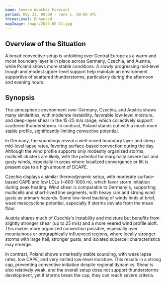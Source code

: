 ```yaml
---
name: Severe Weather Forecast
period: May 31, 00:00 - June 1, 00:00 UTC
threatLevel: Enhanced
mapImage: /maps/2025-05-31.jpg
---
```


## Overview of the Situation

A broad convective setup is unfolding over Central Europe as a warm and moist boundary layer is in place across Germany, Czechia, and Austria, while Poland shows more stable conditions. A slowly progressing mid-level trough and modest upper-level support help maintain an environment supportive of scattered thunderstorms, particularly during the afternoon and evening hours.

## Synopsis

The atmospheric environment over Germany, Czechia, and Austria shows many similarities, with moderate instability, favorable low-level moisture, and deep-layer shear in the 15-25 m/s range, which collectively support scattered thunderstorms. In contrast, Poland stands out with a much more stable profile, significantly limiting convective potential.

In Germany, the soundings reveal a well-mixed boundary layer and steep mid-level lapse rates, favoring surface-based convection during the day. Although the wind profile supports only modestly organized storms, multicell clusters are likely, with the potential for marginally severe hail and gusty winds, especially in areas where localized convergence or lift is present due to a high amount of DCAPE.

Czechia displays a similar thermodynamic setup, with moderate surface-based CAPE and low LCLs (~800-1000 m), which favor storm initiation during peak heating. Wind shear is comparable to Germany's, supporting multicells and short-lived line segments, with heavy rain and strong wind gusts as primary hazards. Some low-level backing of winds hints at brief, weak mesocyclone potential, especially if storms deviate from the mean flow.

Austria shares much of Czechia's instability and moisture but benefits from slightly stronger shear (up to 25 m/s) and a more veered wind profile aloft. This makes more organized convection possible, especially over mountainous or orographically influenced regions, where locally stronger storms with large hail, stronger gusts, and isolated supercell characteristics may emerge.

In contrast, Poland shows a markedly stable sounding, with weak lapse rates, low CAPE, and very limited low-level moisture. This results in a strong cap, preventing convective initiation despite regional dynamics. Shear is also relatively weak, and the overall setup does not support thunderstorms development, yet if storms break the cap, they can reach severe criteria.
